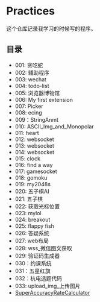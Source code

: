 # Practices
这个仓库记录我学习的时候写的程序。

## 目录
- 001: 贪吃蛇 
- 002: 辅助程序
- 003: wechat
- 004: todo-list
- 005: 浏览器博物馆
- 006: My first extension
- 007: Picker
- 008: ecing
- 009：StringAnmt
- 010: ASCII_Img_and_Monopolar
- 011: heart
- 012: websocket
- 013: websocket
- 014: websocket 
- 015: clock
- 016: find a way
- 017: gamesocket
- 018: gomoku
- 019: my2048s
- 020: 五子棋AI
- 021: 五子棋
- 022: 获取光标位置
- 023: mylol
- 024: breakout
- 025: flappy fish
- 026: 答疑系统
- 027: web布局
- 028: wss_微信图文获取
- 029: 验证码生成器
- 030：约课系统
- 031：五星红旗
- 032：杭电选题代码
- 033: upload_img_上传图片
- [SuperAccuracyRateCalculator](SuperAccuracyRateCalculator)

